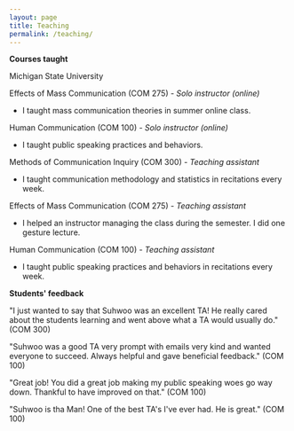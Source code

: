 ```yaml
---
layout: page
title: Teaching
permalink: /teaching/
---
```


**Courses taught**

Michigan State University

  Effects of Mass Communication (COM 275) - *Solo instructor (online)*
  - I taught mass communication theories in summer online class.

  Human Communication (COM 100) - *Solo instructor (online)*
  - I taught public speaking practices and behaviors.

  Methods of Communication Inquiry (COM 300) - *Teaching assistant*
  - I taught communication methodology and statistics in recitations every week.

  Effects of Mass Communication (COM 275) - *Teaching assistant*
  - I helped an instructor managing the class during the semester. I did one gesture lecture.

  Human Communication (COM 100) - *Teaching assistant*
  - I taught public speaking practices and behaviors in recitations every week.

**Students' feedback**

"I just wanted to say that Suhwoo was an excellent TA! He really cared about the students learning and went above what a TA would usually do." (COM 300)

"Suhwoo was a good TA very prompt with emails very kind and wanted everyone to succeed. Always helpful and gave beneficial feedback." (COM 100)

"Great job! You did a great job making my public speaking woes go way down. Thankful to have improved on that." (COM 100)

"Suhwoo is tha Man! One of the best TA's I've ever had. He is great." (COM 100)
